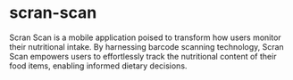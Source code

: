# scran-scan
Scran Scan is a mobile application poised to transform how users monitor their nutritional intake. By harnessing barcode scanning technology, Scran Scan empowers users to effortlessly track the nutritional content of their food items, enabling informed dietary decisions.

